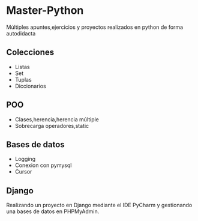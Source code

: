 # Master-Python
Múltiples apuntes,ejercicios y proyectos realizados en python de forma autodidacta
## Colecciones
- Listas
- Set
- Tuplas
- Diccionarios
## POO
- Clases,herencia,herencia múltiple
- Sobrecarga operadores,static
## Bases de datos
- Logging
- Conexion con pymysql
- Cursor
## Django
Realizando un proyecto en Django mediante el IDE PyCharm y gestionando una bases de datos 
en PHPMyAdmin.
